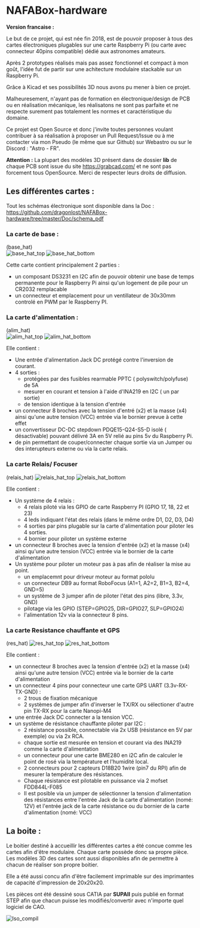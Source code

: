 # NAFABox-hardware   



__Version francaise :__    


Le but de ce projet, qui est née fin 2018, est de pouvoir proposer à tous des cartes électroniques plugables sur une carte Raspberry Pi (ou carte avec connecteur 40pins compatible) dédié aux astronomes amateurs.

Après 2 prototypes réalisés mais pas assez fonctionnel et compact à mon goût, l'idée fut de partir sur une achitecture modulaire stackable sur un Raspberry Pi.

Grâce à Kicad et ses possibilités 3D nous avons pu mener à bien ce projet.

Malheuresement, n'ayant pas de formation en électronique/design de PCB ou en réalisation mécanique, les réalisatons ne sont pas parfaite et ne respecte surement pas totalement les normes et caractéristique du domaine.

Ce projet est Open Source et donc j'invite toutes personnes voulant contribuer à sa réalisation à proposer un Pull Request/Issue ou à me contacter via mon Pseudo (le même que sur Github) sur Webastro ou sur le Discord : "Astro - FR".

__Attention :__ La plupart des modèles 3D présent dans de dossier __lib__ de chaque PCB sont issue du site https://grabcad.com/ et ne sont pas forcement tous OpenSource. Merci de respecter leurs droits de diffusion.

## Les différentes cartes :

Tout les schémas électronique sont disponible dans la Doc : https://github.com/dragonlost/NAFABox-hardware/tree/master/Doc/schema_pdf

### La carte de base :
(base_hat)     
![base_hat_top](https://github.com/dragonlost/NAFABox-hardware/raw/master/Doc/picture/base_hat_top.jpg) 
![base_hat_bottom](https://github.com/dragonlost/NAFABox-hardware/raw/master/Doc/picture/base_hat_bottom.jpg) 

Cette carte contient principalement 2 parties : 
- un composant DS3231 en I2C afin de pouvoir obtenir une base de temps permanente pour le Raspberry Pi ainsi qu'un logement de pile pour un CR2032 remplacable
- un connecteur et emplacement pour un ventillateur de 30x30mm controlé en PWM par le Raspberry PI.  

### La carte d'alimentation :
(alim_hat)    
![alim_hat_top](https://github.com/dragonlost/NAFABox-hardware/raw/master/Doc/picture/alim_hat_top.jpg) 
![alim_hat_bottom](https://github.com/dragonlost/NAFABox-hardware/raw/master/Doc/picture/alim_hat_bottom.jpg) 

Elle contient :
- Une entrée d'alimentation Jack DC protégé contre l'inversion de courant.
- 4 sorties :
	- protégées par des fusibles rearmable PPTC ( polyswitch/polyfuse) de 5A
	- mesurer en courant et tension à l'aide d'INA219 en I2C ( un par sortie)
	- de tension identique à la tension d'entrée
- un connecteur 8 broches avec la tension d'entré (x2) et la masse (x4) ainsi qu'une autre tension (VCC) entrée via le bornier prevue à cette effet
- un convertisseur DC-DC stepdown PDQE15-Q24-S5-D isolé ( désactivable) pouvant délivré 3A en 5V relié au pins 5v du Raspberry Pi.
- de pin permettant de couper/connecter chaque sortie via un Jumper ou des interupteurs externe ou via la carte relais.

### La carte Relais/ Focuser
(relais_hat)
![relais_hat_top](https://github.com/dragonlost/NAFABox-hardware/raw/master/Doc/picture/relais_hat_top.jpg) 
![relais_hat_bottom](https://github.com/dragonlost/NAFABox-hardware/raw/master/Doc/picture/relais_hat_bottom.jpg) 

Elle contient :
- Un système de 4 relais :
	- 4 relais piloté via les GPIO de carte Raspberry PI (GPIO 17, 18, 22 et 23)
	- 4 leds indiquant l'état des relais (dans le même ordre D1, D2, D3, D4)
	- 4 sorties par pins plugable sur la carte d'alimentation pour piloter les 4 sorties.
	- 4 bornier pour piloter un système externe
- un connecteur 8 broches avec la tension d'entrée (x2) et la masse (x4) ainsi qu'une autre tension (VCC) entrée via le bornier de la carte d'alimentation
- Un système pour piloter un moteur pas à pas afin de réaliser la mise au point.
	- un emplacemnt pour driveur moteur au format pololu
	- un connecteur DB9 au format RoboFocus (A1=1, A2=2, B1=3, B2=4, GND=5)
	- un système de 3 jumper afin de piloter l'état des pins (libre, 3.3v, GND)
	- pilotage via les GPIO (STEP=GPIO25, DIR=GPIO27, SLP=GPIO24)
	- l'alimentation 12v via la connecteur 8 pins.

### La carte Resistance chauffante et GPS
(res_hat)
![res_hat_top](https://github.com/dragonlost/NAFABox-hardware/raw/master/Doc/picture/res_hat_top.jpg) 
![res_hat_bottom](https://github.com/dragonlost/NAFABox-hardware/raw/master/Doc/picture/res_hat_bottom.jpg) 

Elle contient :
- un connecteur 8 broches avec la tension d'entrée (x2) et la masse (x4) ainsi qu'une autre tension (VCC) entrée via le bornier de la carte d'alimentation
- un connecteur 4 pins pour connecteur une carte GPS UART (3.3v-RX-TX-GND) :
	- 2 trous de fixation mécanique
	- 2 systèmes de jumper afin d'inverser le TX/RX ou sélectioner d'autre pin TX-RX pour la carte Nanopi-M4 
- une entrée Jack DC connecter a la tension VCC.
- un système de résistance chauffante piloter par I2C :
	- 2 résistance possible, connectable via 2x USB (résistance en 5V par exemple) ou via 2x RCA.
	- chaque sortie est mesurée en tension et courant via des INA219 comme la carte d'alimentation
	- un connecteur pour une carte BME280 en i2C afin de calculer le point de rosé via la température et l'humidité local.
	- 2 connecteurs pour 2 capteurs D18B20 1wire (pin7 du RPI) afin de mesurer la température des résistances.
	- Chaque résistance est pilotable en puissance via 2 mofset FDD844L-F085
	- Il est posible via un jumper de sélectionner la tension d'alimentation des résistances entre l'entrée Jack de la carte d'alimentation (nomé: 12V) et l'entrée jack de la carte résistance ou du bornier de la carte d'alimentation (nomé: VCC)
	
	
## La boite :

Le boitier destiné à accueillir les différentes cartes a été concue comme les cartes afin d'être modulaire. Chaque carte possède donc sa propre pièce.    
Les modèles 3D des cartes sont aussi disponibles afin de permettre à chacun de réaliser son propre boitier.

Elle a été aussi concu afin d'être facilement imprimable sur des imprimantes de capacité d'impression de 20x20x20.    

Les pièces ont été dessiné sous CATIA par __SUPAII__ puis publié en format STEP afin que chacun puisse les modifiés/convertir avec n'importe quel logiciel de CAO.    

![Iso_compil](https://github.com/dragonlost/NAFABox-hardware/raw/master/Doc/picture/Iso_compil.jpg) 

